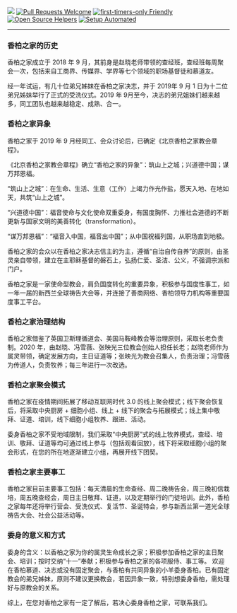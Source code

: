 ![](https://pic.imgdb.cn/item/6294dee30947543129597092.jpg)
[![Pull Requests Welcome](https://img.shields.io/badge/%E2%9C%9F-%E4%B8%BB%E6%97%A5%E8%AF%81%E9%81%93-brightgreen)](https://xbzj123.github.io/Sunday.github.io/)
[![first-timers-only Friendly](https://img.shields.io/badge/%E2%9C%9F-查　　经-yellowgreen)](https://xbzj123.github.io/Bible.github.io/)
[![Open Source Helpers](https://img.shields.io/badge/%E2%9C%9F-%E5%88%9D%E5%BF%83%E6%A0%BD%E5%9F%B9-red)]()
[![Setup Automated](https://img.shields.io/badge/%E2%9C%9F-%E5%BB%BA%E8%AE%BE%E4%B8%AD%E2%80%A6%E2%80%A6-blue)]()

---

### 香柏之家的历史
香柏之家成立于 2018 年 9 月，其前身是赵晓老师带领的查经班，查经班每周聚会一次，包括来自工商界、传媒界、学界等七个领域的职场基督徒和慕道友。

经一年试运，有几十位弟兄姊妹在香柏之家决志，并于 2019年 9 月 1 日为十二位弟兄姊妹举行了正式的受洗仪式。2019 年 9月至今，决志的弟兄姐妹们越来越多，同工团队也越来越稳定、成熟、合一。

### 香柏之家异象
香柏之家于 2019 年 9 月经同工、会众讨论后，已确定《北京香柏之家教会章程》。

《北京香柏之家教会章程》确立“香柏之家的异象”：筑山上之城；兴道德中国；谋万邦恩福。

“筑山上之城”：在生命、生活、生意（工作）上竭力作光作盐，愿天入地、在地如天，共筑“山上之城”。

“兴道德中国”：福音使命与文化使命双重委身，有国度胸怀、力推社会道德的不断更新与国家文明的美善转化（transformation）。

“谋万邦恩福”：“福音入中国，福音出中国”；从中国祝福列国，从职场直到地极。

香柏之家的会众以在香柏之家决志信主的为主，遵循“自治自传自养”的原则，由圣灵亲自带领，建立在主耶稣基督的磐石上，弘扬仁爱、圣洁、公义，不强调宗派和门户。

香柏之家是一家使命型教会，肩负国度转化的重要异象，积极参与国度性事工，如一年一届的新西兰全球祷告大会等，并连接了善商网络、香柏领导力机构等重要国度事工平台。

### 香柏之家治理结构
香柏之家借鉴了英国卫斯理循道会、美国马鞍峰教会等治理原则，采取长老负责制。2020 年，由赵晓、冯雪薇、张映光三位教会创始人担任长老；赵晓老师作为属灵带领，确定发展方向，主日证道等；张映光为教会召集人，负责治理；冯雪薇为传道人，负责牧养；每三年进行一次改选。

### 香柏之家聚会模式
香柏之家在疫情期间拓展了移动互联网时代 3.0 的线上聚会模式；线下聚会恢复后，将采取中央厨房 + 细胞小组、线上 + 线下的聚会与拓展模式；线上集中敬拜、证道、培训，线下细胞小组牧养、跟进、活动。

委身香柏之家不受地域限制，我们采取“中央厨房”式的线上牧养模式，查经、培训、敬拜、证道等均可通过线上参与（包括观看回放），线下将采取细胞小组的聚会形式，在您的所在地逐渐建立小组，再展开线下团契。

### 香柏之家主要事工
香柏之家目前主要事工包括：每天清晨的生命查经、周二晚祷告会，周三晚初信栽培，周五晚查经会，周日主日敬拜、证道，以及定期举行的门徒培训。此外，香柏之家每年还将举行营会、受洗仪式、复活节、圣诞特会，参与新西兰第一道光全球祷告大会、社会公益活动等。

### 委身的意义和方式
委身的含义：以香柏之家为你的属灵生命成长之家；积极参加香柏之家的主日聚会、培训；按时交纳“十一”奉献；积极参与香柏之家的各项服侍、事工等。
欢迎在香柏慕道、决志或没有固定聚会，与香柏有共同异象的小羊委身香柏。已有固定教会的弟兄姊妹，原则不建议更换教会，若因异象一致，特别想委身香柏，需处理好与原教会的关系。

综上，在您对香柏之家有一定了解后，若决心委身香柏之家，可联系我们。 
